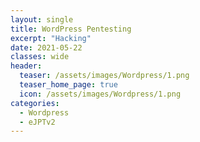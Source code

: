 ```yaml
---
layout: single
title: WordPress Pentesting
excerpt: "Hacking"
date: 2021-05-22
classes: wide
header:
  teaser: /assets/images/Wordpress/1.png
  teaser_home_page: true
  icon: /assets/images/Wordpress/1.png
categories:
  - Wordpress
  - eJPTv2
---
```



